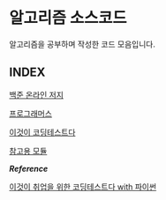 # 알고리즘 소스코드
알고리즘을 공부하며 작성한 코드 모음입니다.



## INDEX

[백준 온라인 저지](https://github.com/101Jay/algorithm-source/tree/main/BOJ)

[프로그래머스](https://github.com/101Jay/algorithm-source/tree/main/Programmers)

[이것이 코딩테스트다](https://github.com/101Jay/algorithm-source/tree/main/ThisIsCodingTest)

[참고용 모듈](https://github.com/101Jay/algorithm-source/tree/main/Library)





***Reference***

[이것이 취업을 위한 코딩테스트다 with 파이썬](https://www.yes24.com/Product/Goods/91433923)
